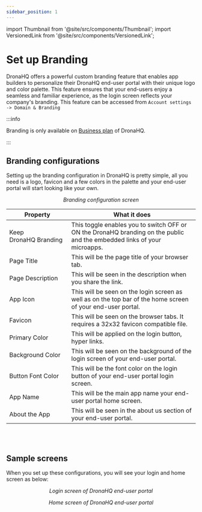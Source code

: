 ```yaml
---
sidebar_position: 1
---
```


import Thumbnail from '@site/src/components/Thumbnail';
import VersionedLink from '@site/src/components/VersionedLink';

# Set up Branding

DronaHQ offers a powerful custom branding feature that enables app builders to personalize their DronaHQ end-user portal with their unique logo and color palette. This feature ensures that your end-users enjoy a seamless and familiar experience, as the login screen reflects your company's branding. This feature can be accessed from `Account settings -> Domain & Branding`

:::info

Branding is only available on [Business plan](https://www.dronahq.com/pricing) of DronaHQ.

:::

## Branding configurations

Setting up the branding configuration in DronaHQ is pretty simple, all you need is a logo, favicon and a few colors in the palette and your end-user portal will start looking like your own.

<figure>
  <Thumbnail src="/img/org-management/brand-config.png" alt="Branding configuration" width='100%'/>
  <figcaption align = "center"><i>Branding configuration screen</i></figcaption>
</figure>


|  Property | What it does |
|  --- | --- |
| Keep DronaHQ Branding | This toggle enables you to switch OFF or ON the DronaHQ branding on the public and the embedded links of your microapps. |
| Page Title | This will be the page title of your browser tab. |
| Page Description | This will be seen in the description when you share the link.  |
| App Icon | This will be seen on the login screen as well as on the top bar of the home screen of your end-user portal. |
| Favicon | This will be seen on the browser tabs. It requires a 32x32 favicon compatible file. |
| Primary Color | This will be applied on the login button, hyper links. |
| Background Color | This will be seen on the background of the login screen of your end-user portal. |
| Button Font Color | This will be the font color on the login button of your end-user portal login screen. |
| App Name | This will be the main app name your end-user portal home screen. |
| About the App | This will be seen in the about us section of your end-user portal. |

<br></br>

## Sample screens

When you set up these configurations, you will see your login and home screen as below:

<figure>
  <Thumbnail src="/img/org-management/login-screen.png" alt="Login screen of DronaHQ end-user portal" width='100%'/>
  <figcaption align = "center"><i>Login screen of DronaHQ end-user portal</i></figcaption>
</figure>

<figure>
  <Thumbnail src="/img/org-management/home-screen.png" alt="Home screen of DronaHQ end-user portal" width='100%'/>
  <figcaption align = "center"><i>Home screen of DronaHQ end-user portal</i></figcaption>
</figure>
